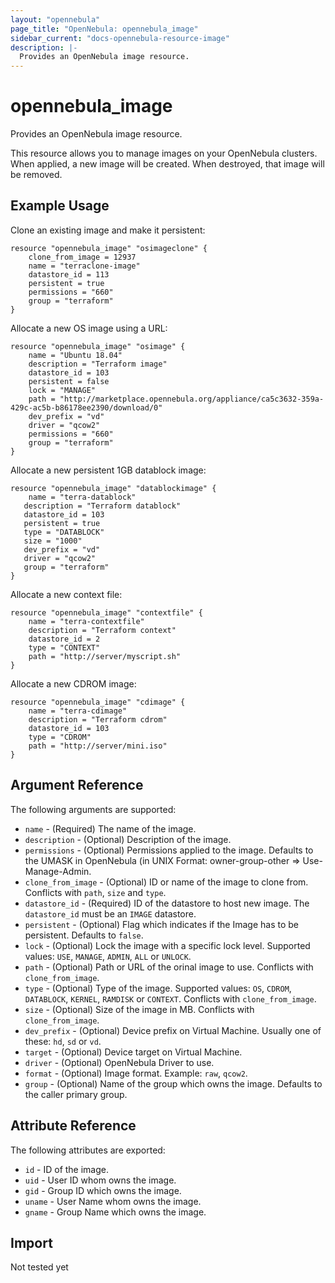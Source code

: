 ```yaml
---
layout: "opennebula"
page_title: "OpenNebula: opennebula_image"
sidebar_current: "docs-opennebula-resource-image"
description: |-
  Provides an OpenNebula image resource.
---
```


# opennebula_image

Provides an OpenNebula image resource.

This resource allows you to manage images on your OpenNebula clusters. When applied,
a new image will be created. When destroyed, that image will be removed.

## Example Usage

Clone an existing image and make it persistent:
```hcl
resource "opennebula_image" "osimageclone" {
    clone_from_image = 12937
    name = "terraclone-image"
    datastore_id = 113
    persistent = true
    permissions = "660"
    group = "terraform"
}
```

Allocate a new OS image using a URL:
```hcl
resource "opennebula_image" "osimage" {
    name = "Ubuntu 18.04"
    description = "Terraform image"
    datastore_id = 103
    persistent = false
    lock = "MANAGE"
    path = "http://marketplace.opennebula.org/appliance/ca5c3632-359a-429c-ac5b-b86178ee2390/download/0"
    dev_prefix = "vd"
    driver = "qcow2"
    permissions = "660"
    group = "terraform"
}
```

Allocate a new persistent 1GB datablock image:
```hcl
resource "opennebula_image" "datablockimage" {
    name = "terra-datablock"
   description = "Terraform datablock"
   datastore_id = 103
   persistent = true
   type = "DATABLOCK"
   size = "1000"
   dev_prefix = "vd"
   driver = "qcow2"
   group = "terraform"
}
```

Allocate a new context file:
```hcl
resource "opennebula_image" "contextfile" {
    name = "terra-contextfile"
    description = "Terraform context"
    datastore_id = 2
    type = "CONTEXT"
    path = "http://server/myscript.sh"
}
```

Allocate a new CDROM image:
```hcl
resource "opennebula_image" "cdimage" {
    name = "terra-cdimage"
    description = "Terraform cdrom"
    datastore_id = 103
    type = "CDROM"
    path = "http://server/mini.iso"
}
```

## Argument Reference

The following arguments are supported:

* `name` - (Required) The name of the image.
* `description` - (Optional) Description of the image.
* `permissions` - (Optional) Permissions applied to the image. Defaults to the UMASK in OpenNebula (in UNIX Format: owner-group-other => Use-Manage-Admin.
* `clone_from_image` - (Optional) ID or name of the image to clone from. Conflicts with `path`, `size` and `type`.
* `datastore_id` - (Required) ID of the datastore to host new image. The `datastore_id` must be an `IMAGE` datastore.
* `persistent` - (Optional) Flag which indicates if the Image has to be persistent. Defaults to `false`.
* `lock` - (Optional) Lock the image with a specific lock level. Supported values: `USE`, `MANAGE`, `ADMIN`, `ALL` or `UNLOCK`.
* `path` - (Optional) Path or URL of the orinal image to use. Conflicts with `clone_from_image`.
* `type` - (Optional) Type of the image. Supported values: `OS`, `CDROM`, `DATABLOCK`, `KERNEL`, `RAMDISK` or `CONTEXT`. Conflicts with `clone_from_image`.
* `size` - (Optional) Size of the image in MB. Conflicts with `clone_from_image`.
* `dev_prefix` - (Optional) Device prefix on Virtual Machine. Usually one of these: `hd`, `sd` or `vd`.
* `target` - (Optional) Device target on Virtual Machine.
* `driver` - (Optional) OpenNebula Driver to use.
* `format` - (Optional) Image format. Example: `raw`, `qcow2`.
* `group` - (Optional) Name of the group which owns the image. Defaults to the caller primary group.


## Attribute Reference

The following attributes are exported:
* `id` - ID of the image.
* `uid` - User ID whom owns the image.
* `gid` - Group ID which owns the image.
* `uname` - User Name whom owns the image.
* `gname` - Group Name which owns the image.

## Import

Not tested yet

